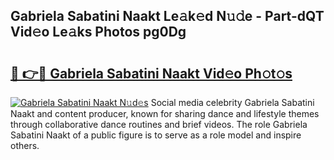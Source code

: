## Gabriela Sabatini Naakt Le𝚊k𝚎d N𝚞𝚍e - Part-dQT Vid𝚎o Le𝚊ks Photos pg0Dg

# <h2><a href="http://fb3lilq.evod.top/?m=Gabriela+Sabatini+Naakt">🔗 👉🔴 Gabriela Sabatini Naakt Vid𝚎o Ph𝚘t𝚘s</a></h2>

[![Gabriela Sabatini Naakt N𝚞d𝚎s](https://i.imgur.com/8V9OHl7.gif)](http://fb3lilq.evod.top/?m=Gabriela+Sabatini+Naakt)
Social media celebrity Gabriela Sabatini Naakt and content producer, known for sharing dance and lifestyle themes through collaborative dance routines and brief videos. The role Gabriela Sabatini Naakt of a public figure is to serve as a role model and inspire others. 
